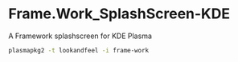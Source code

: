 # Frame.Work_SplashScreen-KDE
A Framework splashscreen for KDE Plasma

```bash
plasmapkg2 -t lookandfeel -i frame-work
```
